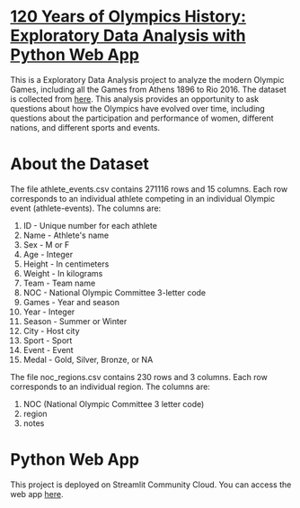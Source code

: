 # [120 Years of Olympics History: Exploratory Data Analysis with Python Web App](https://mohitur669-olympic-data-analysis-webapp-app-ahoyjx.streamlit.app/)
This is a Exploratory Data Analysis project to analyze the modern Olympic Games, including all the Games from Athens 1896 to Rio 2016. The dataset is collected from [here](https://www.kaggle.com/datasets/heesoo37/120-years-of-olympic-history-athletes-and-results). This analysis provides an opportunity to ask questions about how the Olympics have evolved over time, including questions about the participation and performance of women, different nations, and different sports and events.

# About the Dataset
The file athlete_events.csv contains 271116 rows and 15 columns. Each row corresponds to an individual athlete competing in an individual Olympic event (athlete-events). The columns are:

1. ID - Unique number for each athlete
2. Name - Athlete's name
3. Sex - M or F
4. Age - Integer
5. Height - In centimeters
6. Weight - In kilograms
7. Team - Team name
8. NOC - National Olympic Committee 3-letter code
9. Games - Year and season
10. Year - Integer
11. Season - Summer or Winter
12. City - Host city
13. Sport - Sport
14. Event - Event
15. Medal - Gold, Silver, Bronze, or NA

The file noc_regions.csv contains 230 rows and 3 columns. Each row corresponds to an individual region. The columns are:

1. NOC (National Olympic Committee 3 letter code)
2. region
3. notes

# Python Web App
This project is deployed on Streamlit Community Cloud. You can access the web app [here](https://mohitur669-olympic-data-analysis-webapp-app-ahoyjx.streamlit.app/).
